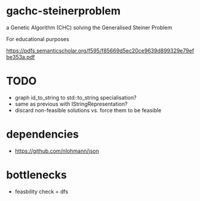 # gachc-steinerproblem
a Genetic Algorithm (CHC) solving the Generalised Steiner Problem

For educational purposes

https://pdfs.semanticscholar.org/f595/f85669d5ec20ce9639d899329e79efbe353a.pdf

# TODO
- graph id_to_string to std::to_string specialisation?
- same as previous with IStringRepresentation?
- discard non-feasible solutions vs. force them to be feasible

# dependencies
- https://github.com/nlohmann/json

# bottlenecks
- feasbility check = dfs
